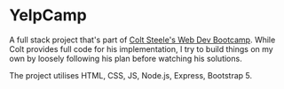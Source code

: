 # YelpCamp

A full stack project that's part of [Colt Steele's Web Dev Bootcamp](https://www.udemy.com/course/the-web-developer-bootcamp/). While Colt provides full code for his implementation, I try to build things on my own by loosely following his plan before watching his solutions.

The project utilises HTML, CSS, JS, Node.js, Express, Bootstrap 5.
